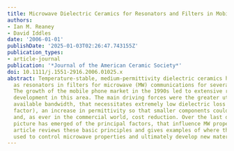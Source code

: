 ```yaml
---
title: Microwave Dielectric Ceramics for Resonators and Filters in Mobile Phone Networks
authors:
- Ian M. Reaney
- David Iddles
date: '2006-01-01'
publishDate: '2025-01-03T02:26:47.743155Z'
publication_types:
- article-journal
publication: '*Journal of the American Ceramic Society*'
doi: 10.1111/j.1551-2916.2006.01025.x
abstract: Temperature-stable, medium-permittivity dielectric ceramics have been used
  as resonators in filters for microwave (MW) communications for several decades.
  The growth of the mobile phone market in the 1990s led to extensive research and
  development in this area. The main driving forces were the greater utilization of
  available bandwidth, that necessitates extremely low dielectric loss (high-quality
  factor), an increase in permittivity so that smaller components could be fabricated,
  and, as ever in the commercial world, cost reduction. Over the last decade, a clear
  picture has emerged of the principal factors, that influence MW properties. This
  article reviews these basic principles and gives examples of where they have been
  used to control microwave properties and ultimately develop new materials.
---
```


